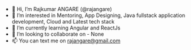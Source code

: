 - 👋 Hi, I’m Rajkumar ANGARE (@rajangare)
- 👀 I’m interested in Mentoring, App Designing, Java fullstack application development, Cloud and Latest tech stack
- 🌱 I’m currently learning Angular and ReactJs
- 💞️ I’m looking to collaborate on  - None
- 📫 You can text me on rajangare@gmail.com 

<!---
rajangare/rajangare is a ✨ special ✨ repository because its `README.md` (this file) appears on your GitHub profile.
You can click the Preview link to take a look at your changes.
--->
